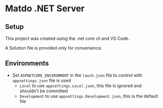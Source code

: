 # Matdo .NET Server

## Setup

This project was created using the .net core cli and VS Code.

A Solution file is provided only for convenience.

## Environments

- Set `ASPNETCORE_ENVIRONMENT` in the `lauch.json` file to control with `appsettings.json` file is used
  - `Local` to use `appsettings.Local.json`, this file is ignored and shouldn't be committed
  - `Development` to use `appsettings.Development.json`, this is the default file
